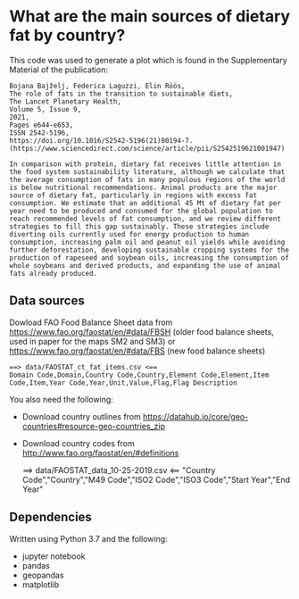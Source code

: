 # What are the main sources of dietary fat by country?

This code was used to generate a plot which is found in the Supplementary Material of the publication:

    Bojana Bajželj, Federica Laguzzi, Elin Röös,
    The role of fats in the transition to sustainable diets,
    The Lancet Planetary Health,
    Volume 5, Issue 9,
    2021,
    Pages e644-e653,
    ISSN 2542-5196,
    https://doi.org/10.1016/S2542-5196(21)00194-7.
    (https://www.sciencedirect.com/science/article/pii/S2542519621001947)

    In comparison with protein, dietary fat receives little attention in the food system sustainability literature, although we calculate that the average consumption of fats in many populous regions of the world is below nutritional recommendations. Animal products are the major source of dietary fat, particularly in regions with excess fat consumption. We estimate that an additional 45 Mt of dietary fat per year need to be produced and consumed for the global population to reach recommended levels of fat consumption, and we review different strategies to fill this gap sustainably. These strategies include diverting oils currently used for energy production to human consumption, increasing palm oil and peanut oil yields while avoiding further deforestation, developing sustainable cropping systems for the production of rapeseed and soybean oils, increasing the consumption of whole soybeans and derived products, and expanding the use of animal fats already produced.

## Data sources


Dowload FAO Food Balance Sheet data from https://www.fao.org/faostat/en/#data/FBSH (older food balance sheets, used in paper for the maps SM2 and SM3) or https://www.fao.org/faostat/en/#data/FBS (new food balance sheets)

    ==> data/FAOSTAT_ct_fat_items.csv <==
    Domain Code,Domain,Country Code,Country,Element Code,Element,Item Code,Item,Year Code,Year,Unit,Value,Flag,Flag Description

You also need the following:

- Download country outlines from https://datahub.io/core/geo-countries#resource-geo-countries_zip
- Download country codes from http://www.fao.org/faostat/en/#definitions

    ==> data/FAOSTAT_data_10-25-2019.csv <==
    "Country Code","Country","M49 Code","ISO2 Code","ISO3 Code","Start Year","End Year"

## Dependencies

Written using Python 3.7 and the following:

- jupyter notebook
- pandas
- geopandas
- matplotlib
